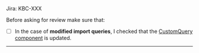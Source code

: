Jira: KBC-XXX

Before asking for review make sure that:

- [ ] In the case of **modified import queries**, I checked that the [CustomQuery component](https://github.com/keboola/app-custom-query-manager) is updated.

---

